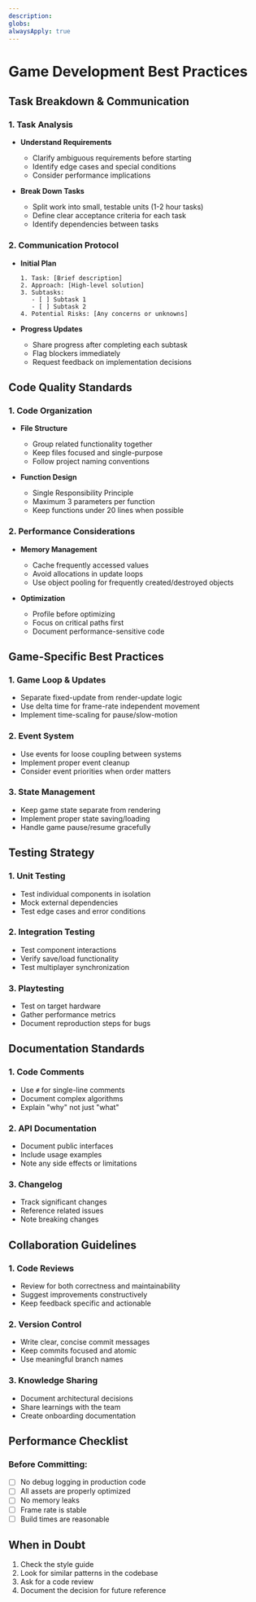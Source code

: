 ```yaml
---
description: 
globs: 
alwaysApply: true
---
```


# Game Development Best Practices

## Task Breakdown & Communication

### 1. Task Analysis
- **Understand Requirements**
  - Clarify ambiguous requirements before starting
  - Identify edge cases and special conditions
  - Consider performance implications

- **Break Down Tasks**
  - Split work into small, testable units (1-2 hour tasks)
  - Define clear acceptance criteria for each task
  - Identify dependencies between tasks

### 2. Communication Protocol
- **Initial Plan**
  ```
  1. Task: [Brief description]
  2. Approach: [High-level solution]
  3. Subtasks:
     - [ ] Subtask 1
     - [ ] Subtask 2
  4. Potential Risks: [Any concerns or unknowns]
  ```

- **Progress Updates**
  - Share progress after completing each subtask
  - Flag blockers immediately
  - Request feedback on implementation decisions

## Code Quality Standards

### 1. Code Organization
- **File Structure**
  - Group related functionality together
  - Keep files focused and single-purpose
  - Follow project naming conventions

- **Function Design**
  - Single Responsibility Principle
  - Maximum 3 parameters per function
  - Keep functions under 20 lines when possible

### 2. Performance Considerations
- **Memory Management**
  - Cache frequently accessed values
  - Avoid allocations in update loops
  - Use object pooling for frequently created/destroyed objects

- **Optimization**
  - Profile before optimizing
  - Focus on critical paths first
  - Document performance-sensitive code

## Game-Specific Best Practices

### 1. Game Loop & Updates
- Separate fixed-update from render-update logic
- Use delta time for frame-rate independent movement
- Implement time-scaling for pause/slow-motion

### 2. Event System
- Use events for loose coupling between systems
- Implement proper event cleanup
- Consider event priorities when order matters

### 3. State Management
- Keep game state separate from rendering
- Implement proper state saving/loading
- Handle game pause/resume gracefully

## Testing Strategy

### 1. Unit Testing
- Test individual components in isolation
- Mock external dependencies
- Test edge cases and error conditions

### 2. Integration Testing
- Test component interactions
- Verify save/load functionality
- Test multiplayer synchronization

### 3. Playtesting
- Test on target hardware
- Gather performance metrics
- Document reproduction steps for bugs

## Documentation Standards

### 1. Code Comments
- Use `#` for single-line comments
- Document complex algorithms
- Explain "why" not just "what"

### 2. API Documentation
- Document public interfaces
- Include usage examples
- Note any side effects or limitations

### 3. Changelog
- Track significant changes
- Reference related issues
- Note breaking changes

## Collaboration Guidelines

### 1. Code Reviews
- Review for both correctness and maintainability
- Suggest improvements constructively
- Keep feedback specific and actionable

### 2. Version Control
- Write clear, concise commit messages
- Keep commits focused and atomic
- Use meaningful branch names

### 3. Knowledge Sharing
- Document architectural decisions
- Share learnings with the team
- Create onboarding documentation

## Performance Checklist

### Before Committing:
- [ ] No debug logging in production code
- [ ] All assets are properly optimized
- [ ] No memory leaks
- [ ] Frame rate is stable
- [ ] Build times are reasonable

## When in Doubt
1. Check the style guide
2. Look for similar patterns in the codebase
3. Ask for a code review
4. Document the decision for future reference
